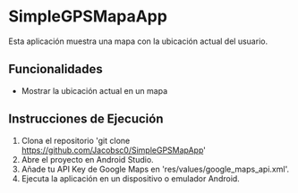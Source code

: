 # SimpleGPSMapaApp

Esta aplicación muestra una mapa con la ubicación actual del usuario.

## Funcionalidades

- Mostrar la ubicación actual en un mapa

## Instrucciones de Ejecución

1. Clona el repositorio 'git clone https://github.com/Jacobsc0/SimpleGPSMapApp'
2. Abre el proyecto en Android Studio.
3. Añade tu API Key de Google Maps en 'res/values/google_maps_api.xml'.
4. Ejecuta la aplicación en un dispositivo o emulador Android.
